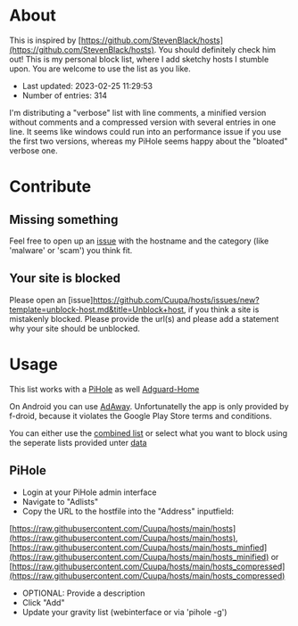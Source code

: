 # About

This is inspired by [https://github.com/StevenBlack/hosts](https://github.com/StevenBlack/hosts). You should definitely check him out!
This is my personal block list, where I add sketchy hosts I stumble upon. You are welcome to use the list as you like.

- Last updated: 2023-02-25 11:29:53
- Number of entries: 314

I'm distributing a "verbose" list with line comments, a minified version without comments and a compressed version with several entries in one line. It seems like windows could run into an performance issue if you use the first two versions, whereas my PiHole seems happy about the "bloated" verbose one.

# Contribute

## Missing something
Feel free to open up an [issue](https://github.com/Cuupa/hosts/issues/new?template=add-host.md&title=Add+new+host) with the hostname and the category (like 'malware' or 'scam') you think fit.

## Your site is blocked
Please open an [issue]https://github.com/Cuupa/hosts/issues/new?template=unblock-host.md&title=Unblock+host, if you think a site is mistakenly blocked. Please provide the url(s) and please add a statement why your site should be unblocked.

# Usage

This list works with a [PiHole](https://pi-hole.net) as well [Adguard-Home](https://adguard.com/de/adguard-home/overview.html) 

On Android you can use [AdAway](https://f-droid.org/packages/org.adaway/). Unfortunatelly the app is only provided by f-droid, because it violates the Google Play Store terms and conditions.

You can either use the [combined list](https://raw.githubusercontent.com/Cuupa/hosts/main/hosts) or select what you want to block using the seperate lists provided unter [data](https://github.com/Cuupa/hosts/tree/main/data/)

## PiHole
- Login at your PiHole admin interface
- Navigate to "Adlists"
- Copy the URL to the hostfile into the "Address" inputfield:

 [https://raw.githubusercontent.com/Cuupa/hosts/main/hosts](https://raw.githubusercontent.com/Cuupa/hosts/main/hosts),
 [https://raw.githubusercontent.com/Cuupa/hosts/main/hosts_minfied](https://raw.githubusercontent.com/Cuupa/hosts/main/hosts_minified) or [https://raw.githubusercontent.com/Cuupa/hosts/main/hosts_compressed](https://raw.githubusercontent.com/Cuupa/hosts/main/hosts_compressed)
- OPTIONAL: Provide a description
- Click "Add"
- Update your gravity list (webinterface or via 'pihole -g')
